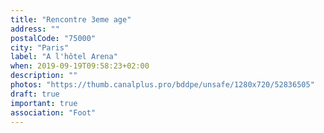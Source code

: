 ```yaml
---
title: "Rencontre 3eme age"
address: ""
postalCode: "75000"
city: "Paris"
label: "A l'hôtel Arena"
when: 2019-09-19T09:58:23+02:00
description: ""
photos: "https://thumb.canalplus.pro/bddpe/unsafe/1280x720/52836505"
draft: true
important: true
association: "Foot"
---
```


